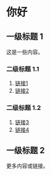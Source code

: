 # 你好

## 一级标题 1

这是一些内容。

### 二级标题 1.1

1. [链接1](https://askvodbf.com/play.html?url=https://hn.bfvvs.com/play/7e5YY9ve/index.m3u8)
2. [链接2](https://askvodbf.com/play.html?url=https://hn.bfvvs.com/play/xboLLQ3d/index.m3u8)

### 二级标题 1.2

1. [链接3](https://askvodbf.com/play.html?url=https://play.xluuss.com/play/kazZZvma/index.m3u8)
2. [链接4](https://askvodbf.com/play.html?url=https://vv.jisuzyv.com/play/nelGGxrd/index.m3u8)

## 一级标题 2

更多内容或链接。
